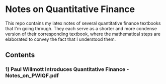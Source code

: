 # Notes on Quantitative Finance
This repo contains my latex notes of several quantitative finance textbooks that I'm going through. They each serve as a shorter and more condense version of their corresponding textbook, where the mathematical steps are elaborated to convey the fact that I understood them.

## Contents

### 1) Paul Willmott Introduces Quantitative Finance - Notes_on_PWIQF.pdf
